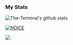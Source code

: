 ### My Stats
![The-Terminal's github stats](https://github-readme-stats.vercel.app/api?username=Imszy17&layout=compact&show_icons=true&theme=chartreuse-dark&cache_seconds=1800)

[![NOICE](https://github-readme-stats.vercel.app/api/top-langs/?username=Imszy17b&layout=compact&theme=midnight-purple&hide=Css)](https://github.com/Imszy17)

![](https://visitor-badge.laobi.icu/badge?page_id=Imszy17)
